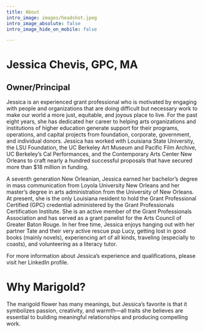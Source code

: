 ```yaml
---
title: About
intro_image: images/headshot.jpeg
intro_image_absolute: false
intro_image_hide_on_mobile: false

---
```


# **Jessica Chevis, GPC, MA** 

## Owner/Principal

Jessica is an experienced grant professional who is motivated by engaging with people and organizations that are doing difficult but necessary work to make our world a more just, equitable, and joyous place to live. For the past eight years, she has dedicated her career to helping arts organizations and institutions of higher education generate support for their programs, operations, and capital projects from foundation, corporate, government, and individual donors. Jessica has worked with Louisiana State University, the LSU Foundation, the UC Berkeley Art Museum and Pacific Film Archive, UC Berkeley’s Cal Performances, and the Contemporary Arts Center New Orleans to craft nearly a hundred successful proposals that have secured more than $18 million in funding.

A seventh generation New Orleanian, Jessica earned her bachelor’s degree in mass communication from Loyola University New Orleans and her master’s degree in arts administration from the University of New Orleans. At present, she is the only Louisiana resident to hold the Grant Professional Certified (GPC) credential administered by the Grant Professionals Certification Institute. She is an active member of the Grant Professionals Association and has served as a grant panelist for the Arts Council of Greater Baton Rouge. In her free time, Jessica enjoys hanging out with her partner Tate and their very active rescue pup Lucy, getting lost in good books (mainly novels), experiencing art of all kinds, traveling (especially to coasts), and volunteering as a literacy tutor.

For more information about Jessica’s experience and qualifications, please visit her LinkedIn profile.

# **Why Marigold?**

The marigold flower has many meanings, but Jessica’s favorite is that it symbolizes passion, creativity, and warmth—all traits she believes are essential to building meaningful relationships and producing compelling work.
